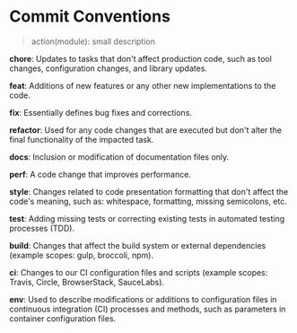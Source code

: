# Commit Conventions

> action(module): small description

**chore**: Updates to tasks that don't affect production code, such as tool changes, configuration changes, and library updates.

**feat**: Additions of new features or any other new implementations to the code.

**fix**: Essentially defines bug fixes and corrections.

**refactor**: Used for any code changes that are executed but don't alter the final functionality of the impacted task.

**docs**: Inclusion or modification of documentation files only.

**perf**: A code change that improves performance.

**style**: Changes related to code presentation formatting that don't affect the code's meaning, such as: whitespace, formatting, missing semicolons, etc.

**test**: Adding missing tests or correcting existing tests in automated testing processes (TDD).

**build**: Changes that affect the build system or external dependencies (example scopes: gulp, broccoli, npm).

**ci**: Changes to our CI configuration files and scripts (example scopes: Travis, Circle, BrowserStack, SauceLabs).

**env**: Used to describe modifications or additions to configuration files in continuous integration (CI) processes and methods, such as parameters in container configuration files.
